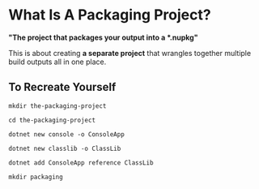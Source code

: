 # What Is A Packaging Project?
__"The project that packages your output into a *.nupkg"__

This is about creating **a separate project** that wrangles together multiple build outputs all in one place.

## To Recreate Yourself
`mkdir the-packaging-project`

`cd the-packaging-project`

`dotnet new console -o ConsoleApp`

`dotnet new classlib -o ClassLib`

`dotnet add ConsoleApp reference ClassLib`

`mkdir packaging`
